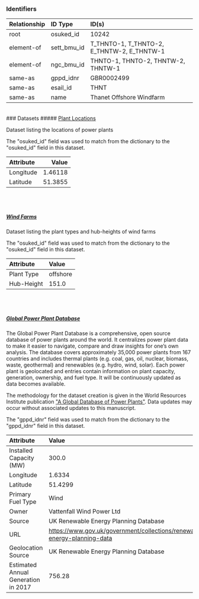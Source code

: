 ### Identifiers

| Relationship   | ID Type     | ID(s)                                      |
|:---------------|:------------|:-------------------------------------------|
| root           | osuked_id   | 10242                                      |
| element-of     | sett_bmu_id | T_THNTO-1, T_THNTO-2, E_THNTW-2, E_THNTW-1 |
| element-of     | ngc_bmu_id  | THNTO-1, THNTO-2, THNTW-2, THNTW-1         |
| same-as        | gppd_idnr   | GBR0002499                                 |
| same-as        | esail_id    | THNT                                       |
| same-as        | name        | Thanet Offshore Windfarm                   |

<br>
### Datasets
##### <a href="https://raw.githubusercontent.com/OSUKED/Dictionary-Datasets/main/datasets/plant-locations/datapackage.json">Plant Locations</a>

Dataset listing the locations of power plants

The "osuked_id" field was used to match from the dictionary to the "osuked_id" field in this dataset.

| Attribute   |    Value |
|:------------|---------:|
| Longitude   |  1.46118 |
| Latitude    | 51.3855  |

<br><br>
##### <a href="https://raw.githubusercontent.com/OSUKED/Dictionary-Datasets/main/datasets/wind-farms/datapackage.json">Wind Farms</a>

Dataset listing the plant types and hub-heights of wind farms

The "osuked_id" field was used to match from the dictionary to the "osuked_id" field in this dataset.

| Attribute   | Value    |
|:------------|:---------|
| Plant Type  | offshore |
| Hub-Height  | 151.0    |

<br><br>
##### <a href="https://raw.githubusercontent.com/OSUKED/Dictionary-Datasets/main/datasets/global-power-plant-database/datapackage.json">Global Power Plant Database</a>

The Global Power Plant Database is a comprehensive, open source database of power plants around the world. It centralizes power plant data to make it easier to navigate, compare and draw insights for one’s own analysis. The database covers approximately 35,000 power plants from 167 countries and includes thermal plants (e.g. coal, gas, oil, nuclear, biomass, waste, geothermal) and renewables (e.g. hydro, wind, solar). Each power plant is geolocated and entries contain information on plant capacity, generation, ownership, and fuel type. It will be continuously updated as data becomes available. 

The methodology for the dataset creation is given in the World Resources Institute publication ["A Global Database of Power Plants"](https://www.wri.org/research/global-database-power-plants). Data updates may occur without associated updates to this manuscript.

The "gppd_idnr" field was used to match from the dictionary to the "gppd_idnr" field in this dataset.

| Attribute                           | Value                                                                    |
|:------------------------------------|:-------------------------------------------------------------------------|
| Installed Capacity (MW)             | 300.0                                                                    |
| Longitude                           | 1.6334                                                                   |
| Latitude                            | 51.4299                                                                  |
| Primary Fuel Type                   | Wind                                                                     |
| Owner                               | Vattenfall Wind Power Ltd                                                |
| Source                              | UK Renewable Energy Planning Database                                    |
| URL                                 | https://www.gov.uk/government/collections/renewable-energy-planning-data |
| Geolocation Source                  | UK Renewable Energy Planning Database                                    |
| Estimated Annual Generation in 2017 | 756.28                                                                   |
